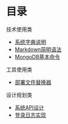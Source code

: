 # 目录

技术使用类

* [系统字典说明](Dict.md)
* [Markdown简明语法](markdown.md)
* [MongoDB基本命令](node/mongo.md)


工具使用类

* [部署文件替换器](hkt.md)


设计规划类

* [系统API设计](project/imms-api.md)
* [登录日志实现](node/socket.md)
